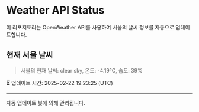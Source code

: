 
# Weather API Status

이 리포지토리는 OpenWeather API를 사용하여 서울의 날씨 정보를 자동으로 업데이트합니다.

## 현재 서울 날씨
> 서울의 현재 날씨: clear sky, 온도: -4.19°C, 습도: 39%

⏳ 업데이트 시간: 2025-02-22 19:23:25 (UTC)

---
자동 업데이트 봇에 의해 관리됩니다.
